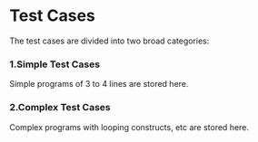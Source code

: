# Test Cases
The test cases are divided into two broad categories:
### 1.Simple Test Cases  
Simple programs of 3 to 4 lines are stored here. 
### 2.Complex Test Cases  
Complex programs with looping constructs, etc are stored here. 

